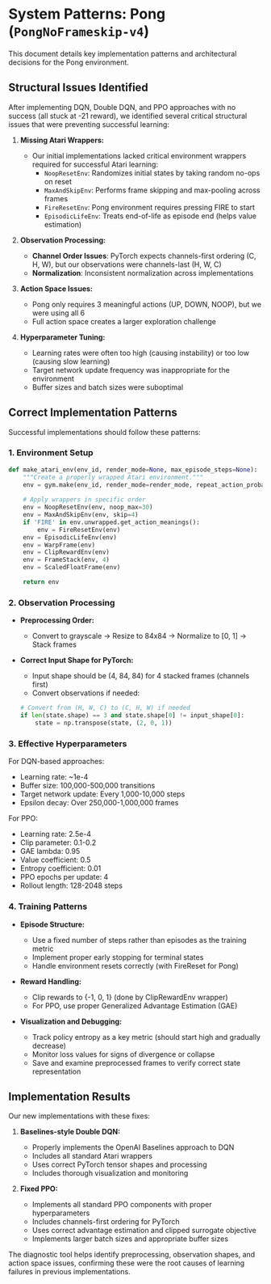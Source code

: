 # System Patterns: Pong (`PongNoFrameskip-v4`)

This document details key implementation patterns and architectural decisions for the Pong environment.

## Structural Issues Identified

After implementing DQN, Double DQN, and PPO approaches with no success (all stuck at -21 reward), we identified several critical structural issues that were preventing successful learning:

1. **Missing Atari Wrappers:**
   * Our initial implementations lacked critical environment wrappers required for successful Atari learning:
     * `NoopResetEnv`: Randomizes initial states by taking random no-ops on reset
     * `MaxAndSkipEnv`: Performs frame skipping and max-pooling across frames
     * `FireResetEnv`: Pong environment requires pressing FIRE to start
     * `EpisodicLifeEnv`: Treats end-of-life as episode end (helps value estimation)

2. **Observation Processing:**
   * **Channel Order Issues**: PyTorch expects channels-first ordering (C, H, W), but our observations were channels-last (H, W, C)
   * **Normalization**: Inconsistent normalization across implementations

3. **Action Space Issues:**
   * Pong only requires 3 meaningful actions (UP, DOWN, NOOP), but we were using all 6
   * Full action space creates a larger exploration challenge

4. **Hyperparameter Tuning:**
   * Learning rates were often too high (causing instability) or too low (causing slow learning)
   * Target network update frequency was inappropriate for the environment
   * Buffer sizes and batch sizes were suboptimal

## Correct Implementation Patterns

Successful implementations should follow these patterns:

### 1. Environment Setup

```python
def make_atari_env(env_id, render_mode=None, max_episode_steps=None):
    """Create a properly wrapped Atari environment."""
    env = gym.make(env_id, render_mode=render_mode, repeat_action_probability=0.0, full_action_space=False)
    
    # Apply wrappers in specific order
    env = NoopResetEnv(env, noop_max=30)
    env = MaxAndSkipEnv(env, skip=4)
    if 'FIRE' in env.unwrapped.get_action_meanings():
        env = FireResetEnv(env)
    env = EpisodicLifeEnv(env)
    env = WarpFrame(env)
    env = ClipRewardEnv(env)
    env = FrameStack(env, 4)
    env = ScaledFloatFrame(env)

    return env
```

### 2. Observation Processing

* **Preprocessing Order:**
  * Convert to grayscale → Resize to 84x84 → Normalize to [0, 1] → Stack frames
  
* **Correct Input Shape for PyTorch:** 
  * Input shape should be (4, 84, 84) for 4 stacked frames (channels first)
  * Convert observations if needed:
  ```python
  # Convert from (H, W, C) to (C, H, W) if needed
  if len(state.shape) == 3 and state.shape[0] != input_shape[0]:
      state = np.transpose(state, (2, 0, 1))
  ```

### 3. Effective Hyperparameters

For DQN-based approaches:
* Learning rate: ~1e-4
* Buffer size: 100,000-500,000 transitions
* Target network update: Every 1,000-10,000 steps
* Epsilon decay: Over 250,000-1,000,000 frames

For PPO:
* Learning rate: 2.5e-4
* Clip parameter: 0.1-0.2
* GAE lambda: 0.95
* Value coefficient: 0.5
* Entropy coefficient: 0.01
* PPO epochs per update: 4
* Rollout length: 128-2048 steps

### 4. Training Patterns

* **Episode Structure:**
  * Use a fixed number of steps rather than episodes as the training metric
  * Implement proper early stopping for terminal states
  * Handle environment resets correctly (with FireReset for Pong)

* **Reward Handling:**
  * Clip rewards to {-1, 0, 1} (done by ClipRewardEnv wrapper)
  * For PPO, use proper Generalized Advantage Estimation (GAE)

* **Visualization and Debugging:**
  * Track policy entropy as a key metric (should start high and gradually decrease)
  * Monitor loss values for signs of divergence or collapse
  * Save and examine preprocessed frames to verify correct state representation

## Implementation Results

Our new implementations with these fixes:

1. **Baselines-style Double DQN:**
   * Properly implements the OpenAI Baselines approach to DQN
   * Includes all standard Atari wrappers
   * Uses correct PyTorch tensor shapes and processing
   * Includes thorough visualization and monitoring

2. **Fixed PPO:**
   * Implements all standard PPO components with proper hyperparameters
   * Includes channels-first ordering for PyTorch
   * Uses correct advantage estimation and clipped surrogate objective
   * Implements larger batch sizes and appropriate buffer sizes

The diagnostic tool helps identify preprocessing, observation shapes, and action space issues, confirming these were the root causes of learning failures in previous implementations.
